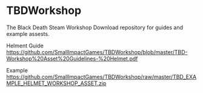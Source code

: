 # TBDWorkshop

The Black Death Steam Workshop
Download repository for guides and example assests.

Helment 
Guide
https://github.com/SmallImpactGames/TBDWorkshop/blob/master/TBD-Workshop%20Asset%20Guidelines-%20Helmet.pdf

Example
https://github.com/SmallImpactGames/TBDWorkshop/raw/master/TBD_EXAMPLE_HELMET_WORKSHOP_ASSET.zip
